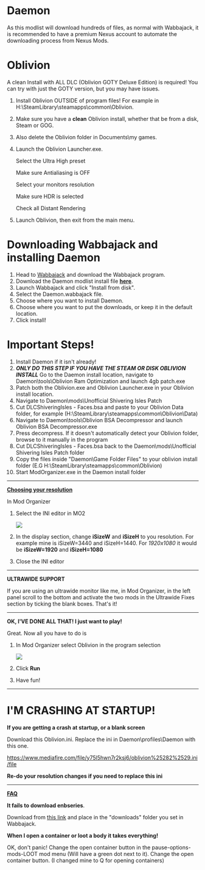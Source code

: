 # Daemon

As this modlist will download hundreds of files, as normal with Wabbajack, it is recommended to have a premium Nexus account to automate the downloading process from Nexus Mods.



# Oblivion

A clean Install with ALL DLC (Oblivion GOTY Deluxe Edition) is required! You can try with just the GOTY version, but you may have issues.

 1. Install Oblivion OUTSIDE of program files! For example in H:\SteamLibrary\steamapps\common\Oblivion.

 2. Make sure you have a **clean** Oblivion install, whether that be from a disk, Steam or GOG.

 3. Also delete the Oblivion folder in Documents\my games.

 4. Launch the Oblivion Launcher.exe. 

    Select the Ultra High preset

    Make sure Antialiasing is OFF

    Select your monitors resolution

    Make sure HDR is selected

    Check all Distant Rendering

5. Launch Oblivion, then exit from the main menu.





# Downloading Wabbajack and installing Daemon

1. Head to [Wabbajack](https://www.wabbajack.org/#/) and download the Wabbajack program.
2. Download the Daemon modlist install file [**here**](https://github.com/Mark12000/Daemon/releases/download/1.0/Daemon.wabbajack).
3. Launch Wabbajack and click "Install from disk".
4. Select the Daemon.wabbajack file.
5. Choose where you want to install Daemon.
6. Choose where you want to put the downloads, or keep it in the default location.
7. Click install!



# Important Steps!

 1. Install Daemon if it isn't already!
 2. ***ONLY DO THIS STEP IF YOU HAVE THE STEAM OR DISK OBLIVION INSTALL*** Go to the Daemon install location, navigate to Daemon\tools\Oblivion Ram Optimization and launch 4gb patch.exe
 3. Patch both the Oblivion.exe and Oblivion Launcher.exe in your Oblivion install location.
 4. Navigate to Daemon\mods\Unofficial Shivering Isles Patch
 5. Cut DLCShiveringIsles - Faces.bsa and paste to your Oblivion Data folder, for example (H:\SteamLibrary\steamapps\common\Oblivion\Data)
 6. Navigate to Daemon\tools\Oblivion BSA Decompressor and launch Oblivion BSA Decompressor.exe
 7. Press decompress. If it doesn't automatically detect your Oblivion folder, browse to it manually in the program
 8. Cut DLCShiveringIsles - Faces.bsa back to the Daemon\mods\Unofficial Shivering Isles Patch folder
 9. Copy the files inside "Daemon\Game Folder Files" to your oblivion install folder (E.G H:\SteamLibrary\steamapps\common\Oblivion)
 10. Start ModOrganizer.exe in the Daemon install folder



_____________________________________________________________________________________________________________________________________________________________________________________________________________________________________________________________________________________________________________________________________________________________



**<u>Choosing your resolution</u>**

In Mod Organizer

1. Select the INI editor in MO2

   ![](https://i.imgur.com/DVWcrVH.png)

2. In the display section, change **iSizeW** and **iSizeH** to you resolution. For example mine is iSizeW=3440 and iSizeH=1440. For *1920x1080* it would be **iSizeW=1920** and **iSizeH=1080**

3. Close the INI editor



_____________________________________________________________________________________________________________________________________________________________________________________________________________________________________________________________________________________________________________________________________________________________



**ULTRAWIDE SUPPORT**

If you are using an ultrawide monitor like me, in Mod Organizer, in the left panel scroll to the bottom and activate the two mods in the Ultrawide Fixes section by ticking the blank boxes. That's it!



_____________________________________________________________________________________________________________________________________________________________________________________________________________________________________________________________________________________________________________________________________________________________



**OK, I'VE DONE ALL THAT! I just want to play!**

Great. Now all you have to do is

1. In Mod Organizer select Oblivion in the program selection

   ![](https://i.imgur.com/SYG2QwU.png)

2. Click **Run**

3. Have fun!



_____________________________________________________________________________________________________________________________________________________________________________________________________________________________________________________________________________________________________________________________________________________________

# I'M CRASHING AT STARTUP!

**If you are getting a crash at startup, or a blank screen**

Download this Oblivion.ini. Replace the ini in Daemon\profiles\Daemon with this one.

https://www.mediafire.com/file/y75l5hwn7r2ksj6/oblivion%25282%2529.ini/file



**Re-do your resolution changes if you need to replace this ini**



_____________________________________________________________________________________________________________________________________________________________________________________________________________________________________________________________________________________________________________________________________________________________

**<u>FAQ</u>**

**It fails to download enbseries**. 

Download from [this link](http://enbdev.com/mod_tesoblivion_v0181.htm) and place in the "downloads" folder you set in Wabbajack.



**When I open a container or loot a body it takes everything!** 

OK, don't panic! Change the open container button in the pause-options-mods-LOOT mod menu (Will have a green dot next to it). Change the open container button. (I changed mine to Q for opening containers)
